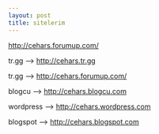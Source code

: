 ```yaml
---
layout: post
title: sitelerim
---
```

http://cehars.forumup.com/
<p>tr.gg --> <a href="http://cehars.tr.gg">http://cehars.tr.gg</a></p>
<p>tr.gg --> <a href="http://cehars.forumup.com">http://cehars.forumup.com/</a></p>
<p>blogcu --> <a href="http://cehars.blogcu.com//">http://cehars.blogcu.com</a></p>
<p>wordpress --> <a href="http://cehars.wordpress.com/">http://cehars.wordpress.com</a></p>
<p>blogspot --> <a href="http://cehars.blogspot.com/">http://cehars.blogspot.com</a></p>
